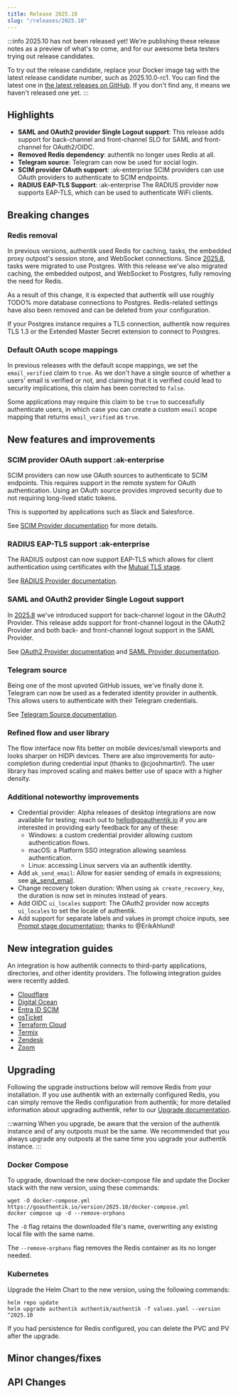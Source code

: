 ```yaml
---
title: Release 2025.10
slug: "/releases/2025.10"
---
```


:::info
2025.10 has not been released yet! We're publishing these release notes as a preview of what's to come, and for our awesome beta testers trying out release candidates.

To try out the release candidate, replace your Docker image tag with the latest release candidate number, such as 2025.10.0-rc1. You can find the latest one in [the latest releases on GitHub](https://github.com/goauthentik/authentik/releases). If you don't find any, it means we haven't released one yet.
:::

## Highlights

- **SAML and OAuth2 provider Single Logout support**: This release adds support for back-channel and front-channel SLO for SAML and front-channel for OAuth2/OIDC.
- **Removed Redis dependency**: authentik no longer uses Redis at all.
- **Telegram source**: Telegram can now be used for social login.
- **SCIM provider OAuth support**: :ak-enterprise SCIM providers can use OAuth providers to authenticate to SCIM endpoints.
- **RADIUS EAP-TLS Support**: :ak-enterprise The RADIUS provider now supports EAP-TLS, which can be used to authenticate WiFi clients.

## Breaking changes

### Redis removal

In previous versions, authentik used Redis for caching, tasks, the embedded proxy outpost's session store, and WebSocket connections. Since [2025.8](./v2025.8.mdx), tasks were migrated to use Postgres. With this release we've also migrated caching, the embedded outpost, and WebSocket to Postgres, fully removing the need for Redis.

As a result of this change, it is expected that authentik will use roughly TODO% more database connections to Postgres. Redis-related settings have also been removed and can be deleted from your configuration.

If your Postgres instance requires a TLS connection, authentik now requires TLS 1.3 or the Extended Master Secret extension to connect to Postgres.

### Default OAuth scope mappings

In previous releases with the default scope mappings, we set the `email_verified` claim to `true`. As we don't have a single source of whether a users' email is verified or not, and claiming that it is verified could lead to security implications, this claim has been corrected to `false`.

Some applications may require this claim to be `true` to successfully authenticate users, in which case you can create a custom `email` scope mapping that returns `email_verified` as `true`.

## New features and improvements

### SCIM provider OAuth support :ak-enterprise

SCIM providers can now use OAuth sources to authenticate to SCIM endpoints. This requires support in the remote system for OAuth authentication. Using an OAuth source provides improved security due to not requiring long-lived static tokens.

This is supported by applications such as Slack and Salesforce.

See [SCIM Provider documentation](../../add-secure-apps/providers/scim/index.md#oauth-authentication-for-a-scim-provider--) for more details.

### RADIUS EAP-TLS support :ak-enterprise

The RADIUS outpost can now support EAP-TLS which allows for client authentication using certificates with the [Mutual TLS stage](../../add-secure-apps/flows-stages/stages/mtls/index.md).

See [RADIUS Provider documentation](../../add-secure-apps/providers/radius/index.mdx).

### SAML and OAuth2 provider Single Logout support

In [2025.8](v2025.8.mdx) we've introduced support for back-channel logout in the OAuth2 Provider. This release adds support for front-channel logout in the OAuth2 Provider and both back- and front-channel logout support in the SAML Provider.

See [OAuth2 Provider documentation](../../add-secure-apps/providers/oauth2/index.mdx) and [SAML Provider documentation](../../add-secure-apps/providers/saml/index.md).

### Telegram source

Being one of the most upvoted GitHub issues, we've finally done it. Telegram can now be used as a federated identity provider in authentik. This allows users to authenticate with their Telegram credentials.

See [Telegram Source documentation](../../users-sources/sources/social-logins/telegram/index.md).

### Refined flow and user library

The flow interface now fits better on mobile devices/small viewports and looks sharper on HiDPi devices. There are also improvements for auto-completion during credential input (thanks to @cjoshmartin!).
The user library has improved scaling and makes better use of space with a higher density.

### Additional noteworthy improvements

- Credential provider: Alpha releases of desktop integrations are now available for testing; reach out to hello@goauthentik.io if you are interested in providing early feedback for any of these:
    - Windows: a custom credential provider allowing custom authentication flows.
    - macOS: a Platform SSO integration allowing seamless authentication.
    - Linux: accessing Linux servers via an authentik identity.
- Add `ak_send_email`: Allow for easier sending of emails in expressions; see [ak_send_email](../../customize/policies/expression.mdx#ak_send_emailaddress-str--liststr-subject-str-body-str--none-stage-emailstage--none-template-str--none-context-dict--none---bool).
- Change recovery token duration: When using `ak create_recovery_key`, the duration is now set in minutes instead of years.
- Add OIDC `ui_locales` support: The OAuth2 provider now accepts `ui_locales` to set the locale of authentik.
- Add support for separate labels and values in prompt choice inputs, see [Prompt stage documentation](../../add-secure-apps/flows-stages/stages/prompt/index.md); thanks to @ErikAhlund!

## New integration guides

An integration is how authentik connects to third-party applications, directories, and other identity providers. The following integration guides were recently added.

- [Cloudflare](https://integrations.goauthentik.io/platforms/cloudflare/)
- [Digital Ocean](https://integrations.goauthentik.io/cloud-providers/digitalocean/)
- [Entra ID SCIM](../../users-sources/sources/social-logins/entra-id/scim/index.mdx)
- [osTicket](https://integrations.goauthentik.io/infrastructure/osticket/)
- [Terraform Cloud](https://integrations.goauthentik.io/infrastructure/terraform-cloud/)
- [Termix](https://integrations.goauthentik.io/infrastructure/termix/)
- [Zendesk](https://integrations.goauthentik.io/infrastructure/zendesk/)
- [Zoom](https://integrations.goauthentik.io/chat-communication-collaboration/zoom/)

## Upgrading

Following the upgrade instructions below will remove Redis from your installation. If you use authentik with an externally configured Redis, you can simply remove the Redis configuration from authentik; for more detailed information about upgrading authentik, refer to our [Upgrade documentation](../../install-config/upgrade.mdx).

:::warning
When you upgrade, be aware that the version of the authentik instance and of any outposts must be the same. We recommended that you always upgrade any outposts at the same time you upgrade your authentik instance.
:::

### Docker Compose

To upgrade, download the new docker-compose file and update the Docker stack with the new version, using these commands:

```shell
wget -O docker-compose.yml https://goauthentik.io/version/2025.10/docker-compose.yml
docker compose up -d --remove-orphans
```

The `-O` flag retains the downloaded file's name, overwriting any existing local file with the same name.

The `--remove-orphans` flag removes the Redis container as its no longer needed.

### Kubernetes

Upgrade the Helm Chart to the new version, using the following commands:

```shell
helm repo update
helm upgrade authentik authentik/authentik -f values.yaml --version ^2025.10
```

If you had persistence for Redis configured, you can delete the PVC and PV after the upgrade.

## Minor changes/fixes

<!-- _Insert the output of `make gen-changelog` here_ -->

## API Changes

<!-- _Insert output of `make gen-diff` here_ -->
